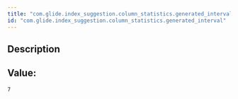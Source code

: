 ```yaml
---
title: "com.glide.index_suggestion.column_statistics.generated_interval"
id: "com.glide.index_suggestion.column_statistics.generated_interval"
---
```

## Description



## Value: 
```
7
```